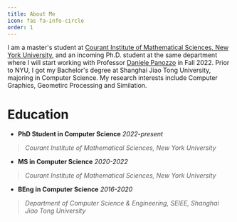 ```yaml
---
title: About Me
icon: fas fa-info-circle
order: 1
---
```


I am a master's student at [Courant Institute of Mathematical Sciences, New York University](https://cs.nyu.edu/home/index.html), and an incoming Ph.D. student at the same department where I will start working with Professor [Daniele Panozzo](https://cims.nyu.edu/gcl/daniele.html) in Fall 2022. Prior to NYU, I got my Bachelor's degree at Shanghai Jiao Tong University, majoring in Computer Science. My research interests include Computer Graphics, Geometirc Processing and Similation.

# Education

+ **PhD Student in Computer Science** *2022-present*   
> *Courant Institute of Mathematical Sciences, New York University* 

+ **MS in Computer Science** *2020-2022*
> *Courant Institute of Mathematical Sciences, New York University* 

+ **BEng in Computer Science** *2016-2020*
> *Department of Computer Science & Engineering, SEIEE, Shanghai Jiao Tong University*





<!--
Add Markdown syntax content to file `_tabs/about.md`{: .filepath } and it will show up on this page.
{: .prompt-tip }

-->




